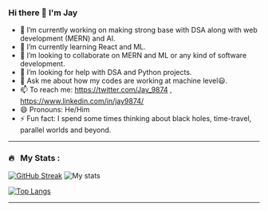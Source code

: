 ### Hi there 👋 I'm Jay


- 🔭 I’m currently working on making strong base with DSA along with web development (MERN) and AI.
- 🌱 I’m currently learning React and ML.
- 👯 I’m looking to collaborate on MERN and ML or any kind of software development.
- 🤔 I’m looking for help with  DSA and Python projects.
- 💬 Ask me about how my codes are working at machine level😃.
- 📫 To reach me: https://twitter.com/Jay_9874 , https://www.linkedin.com/in/jay9874/ 
- 😄 Pronouns: He/Him
- ⚡ Fun fact: I spend some times thinking about black holes, time-travel, parallel worlds and beyond.


---

### 🔥 &nbsp; My Stats :
[![GitHub Streak](http://github-readme-streak-stats.herokuapp.com?user=itsZed0&theme=dark&background=000000)](https://git.io/streak-stats)
![My stats](https://github-readme-stats.vercel.app/api?username=Jay9874&show_icons=true&theme=dark)

[![Top Langs](https://github-readme-stats.vercel.app/api/top-langs/?username=Jay9874&layout=compact&theme=vision-friendly-dark)](https://github.com/anuraghazra/github-readme-stats)

---
